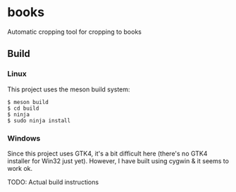 # books

Automatic cropping tool for cropping to books

## Build

### Linux

This project uses the meson build system:

```
$ meson build
$ cd build
$ ninja
$ sudo ninja install
```

### Windows
Since this project uses GTK4, it's a bit difficult here (there's no GTK4 installer for Win32 just yet). However, I have built using cygwin & it seems to work ok.

TODO: Actual build instructions
